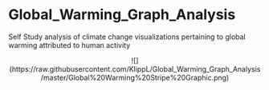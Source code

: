 # Global_Warming_Graph_Analysis
Self Study analysis of climate change visualizations pertaining to global warming attributed to human activity

<center>
![](https://raw.githubusercontent.com/KlippL/Global_Warming_Graph_Analysis/master/Global%20Warming%20Stripe%20Graphic.png)
</center>
 
